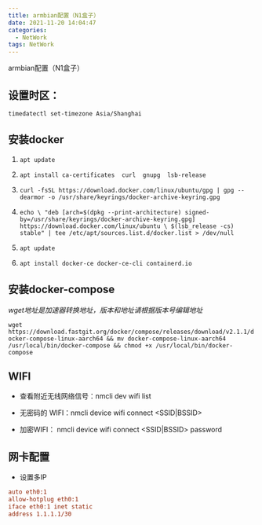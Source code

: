 ```yaml
---
title: armbian配置（N1盒子）
date: 2021-11-20 14:04:47
categories:
  - NetWork
tags: NetWork
---
```


armbian配置（N1盒子）

## 设置时区：
`timedatectl set-timezone Asia/Shanghai`

## 安装docker
1. `apt update`

2. `apt install ca-certificates  curl  gnupg  lsb-release`

3. `curl -fsSL https://download.docker.com/linux/ubuntu/gpg | gpg --dearmor -o /usr/share/keyrings/docker-archive-keyring.gpg`

4. `echo \
"deb [arch=$(dpkg --print-architecture) signed-by=/usr/share/keyrings/docker-archive-keyring.gpg] https://download.docker.com/linux/ubuntu \
  $(lsb_release -cs) stable" | tee /etc/apt/sources.list.d/docker.list > /dev/null`

5. `apt update`

6. `apt install docker-ce docker-ce-cli containerd.io`

## 安装docker-compose
*wget地址是加速器转换地址，版本和地址请根据版本号编辑地址* 

`wget https://download.fastgit.org/docker/compose/releases/download/v2.1.1/docker-compose-linux-aarch64 && mv docker-compose-linux-aarch64 /usr/local/bin/docker-compose && chmod +x /usr/local/bin/docker-compose`

## WIFI
* 查看附近无线网络信号：nmcli dev wifi list

* 无密码的 WIFI：nmcli device wifi connect <SSID|BSSID>

* 加密WIFI： nmcli device wifi connect <SSID|BSSID> password <password>

## 网卡配置

* 设置多IP 

```ini
auto eth0:1
allow-hotplug eth0:1
iface eth0:1 inet static
address 1.1.1.1/30
```